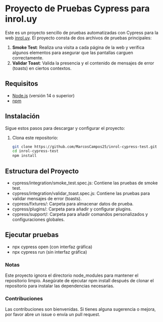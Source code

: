 # Proyecto de Pruebas Cypress para inrol.uy

Este es un proyecto sencillo de pruebas automatizadas con Cypress para la web [inrol.uy](https://inrol.uy). El proyecto consta de dos archivos de pruebas principales:

1. **Smoke Test**: Realiza una visita a cada página de la web y verifica algunos elementos para asegurar que las pantallas carguen correctamente.
2. **Validar Toast**: Valida la presencia y el contenido de mensajes de error (toasts) en ciertos contextos.

## Requisitos

- [Node.js](https://nodejs.org/) (versión 14 o superior)
- [npm](https://www.npmjs.com/)

## Instalación

Sigue estos pasos para descargar y configurar el proyecto:

1. Clona este repositorio:

   ```bash
   git clone https://github.com/MarcosCampos25/inrol-cypress-test.git
   cd inrol-cypress-test
   npm install

## Estructura del Proyecto
- cypress/integration/smoke_test.spec.js: Contiene las pruebas de smoke test.
- cypress/integration/validar_toast.spec.js: Contiene las pruebas para validar mensajes de error (toasts).
- cypress/fixtures/: Carpeta para almacenar datos de prueba.
- cypress/plugins/: Carpeta para añadir y configurar plugins.
- cypress/support/: Carpeta para añadir comandos personalizados y configuraciones globales.


## Ejecutar pruebas

- npx cypress open (con interfaz gráfica)
- npx cypress run (sin interfaz gráfica)

### Notas
Este proyecto ignora el directorio node_modules para mantener el repositorio limpio. Asegúrate de ejecutar npm install después de clonar el repositorio para instalar las dependencias necesarias.

### Contribuciones
Las contribuciones son bienvenidas. Si tienes alguna sugerencia o mejora, por favor abre un issue o envía un pull request.
